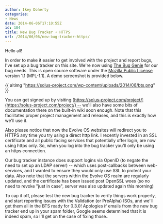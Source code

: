 ```yaml
---
author: Ikey Doherty
categories:
- News
date: 2014-06-06T17:10:55Z
id: 184
title: New Bug Tracker + HTTPS
url: /2014/06/06/new-bug-tracker-https/
---
```


Hello all!

In order to make it easier to get involved with the project and report bugs, I've set up a bug tracker on this site. We're now using 
[The Bug Genie](http://www.thebuggenie.com/) for our bug needs. This is open source software under the 
[Mozilla Public License](http://www.mozilla.org/MPL/1.1/) version 1.1 (MPL-1.1). A demo screenshot is provided below.<!--more-->

{{ altimg "https://solus-project.com/wp-content/uploads/2014/06/bts.png" }}

You can get signed up by visiting [https://solus-project.com/project/](https://solus-project.com/project/) -- we'll also have some bits of documentation 
there on the built-in wiki soon enough. Note that this facilitates proper project management and releases, and this is exactly how we'll use it.

Also please notice that now the Evolve OS websites will redirect you to HTTPS any time you try using a direct http link. I recently invested in an SSL certificate and all 
public facing services that potentially offer login, are now using https only. So, when you log into the bug tracker you'll only be using an https connection.

Our bug tracker instance does support logins via OpenID (to negate the need to set up an LDAP server) -- which uses post-callbacks between web-services, and I wanted 
to ensure they would only use SSL to protect your data. Also note that the servers within the Evolve OS realm are regularly updated, and the certificate has been issued 
post OpenSSL woes (so no need to revoke "just in case", server was also updated again this morning)

To cap it off, please test the new bug tracker to verify things work properly, and start reporting issues with the Validation (or PreAlpha) ISOs, and we'll get them all in the 
BTS ready for 0.3.0! Apologies if emails from the new bug tracker end up in your spam folder, Google seems determined that it is indeed spam, so I'll get on the case of 
fixing those..